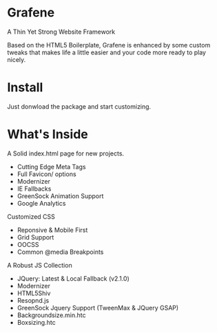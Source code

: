 # Grafene
A Thin Yet Strong Website Framework

Based on the HTML5 Boilerplate, Grafene is enhanced by some custom tweaks that makes life a little easier and your code more ready to play nicely.

# Install
Just donwload the package and start customizing.

# What's Inside
A Solid index.html page for new projects.
- Cutting Edge Meta Tags
- Full Favicon/ options
- Modernizer
- IE Fallbacks
- GreenSock Animation Support
- Google Analytics
 
Customized CSS
- Reponsive & Mobile First
- Grid Support
- OOCSS
- Common @media Breakpoints

A Robust JS Collection
- JQuery: Latest & Local Fallback (v2.1.0)
- Modernizer
- HTML5Shiv
- Resopnd.js
- GreenSock Jquery Support (TweenMax & JQuery GSAP)
- Backgroundsize.min.htc
- Boxsizing.htc




